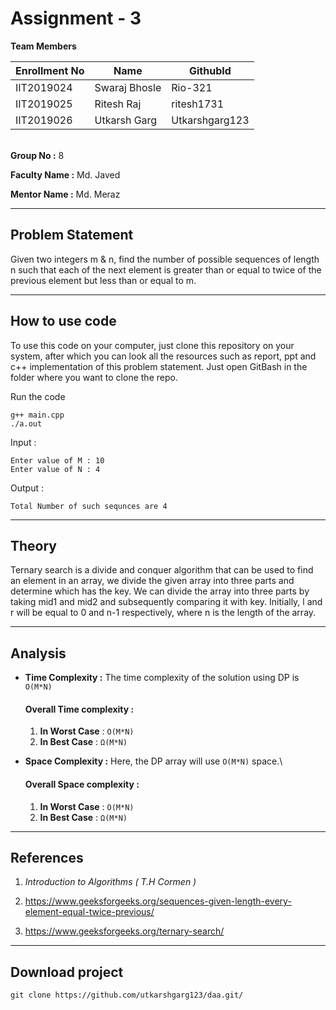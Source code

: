 # Assignment - 3


**Team Members**

|  Enrollment No |   Name         | GithubId        |
 --------------  |   ----         | --------        |
|    IIT2019024  |   Swaraj Bhosle| Rio-321         |
|    IIT2019025  |   Ritesh Raj   | ritesh1731      | 
|    IIT2019026  |   Utkarsh Garg | Utkarshgarg123  |

\
**Group No :** 8

**Faculty Name :** Md. Javed

**Mentor Name :** Md. Meraz

---
## Problem Statement
Given two integers m & n, find the number of possible sequences of length n such that each of the next element is greater than or equal to twice of the previous element but less than or equal to m.

---
## How to use code
To use this code on your computer, just clone this repository on your system, after which you can look all the resources such as report, ppt and c++ implementation of this problem statement. Just open GitBash in the folder where you want to clone the repo.


Run the code
```
g++ main.cpp
./a.out
```

Input : 
```
Enter value of M : 10
Enter value of N : 4
```
Output : 
```
Total Number of such sequnces are 4
```
---




## Theory
Ternary search is a divide and conquer algorithm that can be used to find an element in an array, we divide the given array into three parts and determine which has the key. We can divide the array into three parts by taking mid1 and mid2 and subsequently comparing it with key. Initially, l and r will be equal to 0 and n-1 respectively, where n is the length of the array. 

---

## Analysis

* **Time Complexity :** The time complexity of the solution using DP is ``` O(M*N) ``` 

    #### Overall Time complexity :
    1. **In Worst Case** : ```O(M*N)```
    2. **In Best Case** : ```Ω(M*N)```


* **Space Complexity :**
Here, the DP array will use ```O(M*N)``` space.\
    #### Overall Space complexity :
    1. **In Worst Case** : ```O(M*N)```
    2. **In Best Case** : ```Ω(M*N)```

---

## References

1. *Introduction to Algorithms ( T.H Cormen )*
2. https://www.geeksforgeeks.org/sequences-given-length-every-element-equal-twice-previous/ 

3. https://www.geeksforgeeks.org/ternary-search/

---

## Download project

```
git clone https://github.com/utkarshgarg123/daa.git/
```
